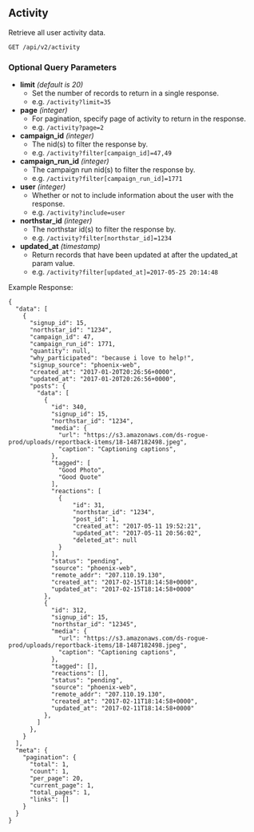 ## Activity

Retrieve all user activity data. 

```
GET /api/v2/activity
```
### Optional Query Parameters
- **limit** _(default is 20)_
  - Set the number of records to return in a single response.
  - e.g. `/activity?limit=35`
- **page** _(integer)_
  - For pagination, specify page of activity to return in the response.
  - e.g. `/activity?page=2`
- **campaign_id** _(integer)_
  - The nid(s) to filter the response by.
  - e.g. `/activity?filter[campaign_id]=47,49`
- **campaign_run_id** _(integer)_
  - The campaign run nid(s) to filter the response by.
  - e.g. `/activity?filter[campaign_run_id]=1771`
- **user** _(integer)_
  - Whether or not to include information about the user with the response.
  - e.g. `/activity?include=user`
- **northstar_id** _(integer)_
  - The northstar id(s) to filter the response by.
  - e.g. `/activity?filter[northstar_id]=1234`
- **updated_at** _(timestamp)_
  - Return records that have been updated at after the updated_at param value. 
  - e.g. `/activity?filter[updated_at]=2017-05-25 20:14:48`


Example Response:

```
{
  "data": [
    {
      "signup_id": 15,
      "northstar_id": "1234",
      "campaign_id": 47,
      "campaign_run_id": 1771,
      "quantity": null,
      "why_participated": "because i love to help!",
      "signup_source": "phoenix-web",
      "created_at": "2017-01-20T20:26:56+0000",
      "updated_at": "2017-01-20T20:26:56+0000",
      "posts": {
        "data": [
          {
            "id": 340,
            "signup_id": 15,
            "northstar_id": "1234",
            "media": {
              "url": "https://s3.amazonaws.com/ds-rogue-prod/uploads/reportback-items/18-1487182498.jpeg",
              "caption": "Captioning captions",
            },
            "tagged": [
              "Good Photo",
              "Good Quote"
            ],
            "reactions": [
              {
                  "id": 31,
                  "northstar_id": "1234",
                  "post_id": 1,
                  "created_at": "2017-05-11 19:52:21",
                  "updated_at": "2017-05-11 20:56:02",
                  "deleted_at": null
              }
            ],
            "status": "pending",
            "source": "phoenix-web",
            "remote_addr": "207.110.19.130",
            "created_at": "2017-02-15T18:14:58+0000",
            "updated_at": "2017-02-15T18:14:58+0000"
          },
          {
            "id": 312,
            "signup_id": 15,
            "northstar_id": "12345",
            "media": {
              "url": "https://s3.amazonaws.com/ds-rogue-prod/uploads/reportback-items/18-1487182498.jpeg",
              "caption": "Captioning captions",
            },
            "tagged": [],
            "reactions": [],
            "status": "pending",
            "source": "phoenix-web",
            "remote_addr": "207.110.19.130",
            "created_at": "2017-02-11T18:14:58+0000",
            "updated_at": "2017-02-11T18:14:58+0000"
          },
        ]
      },
    }
  ],
  "meta": {
    "pagination": {
      "total": 1,
      "count": 1,
      "per_page": 20,
      "current_page": 1,
      "total_pages": 1,
      "links": []
    }
  }
}
```
